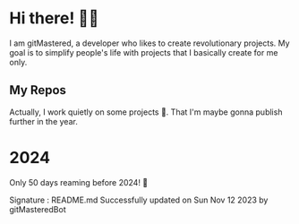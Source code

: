 
# Hi there! 🙋‍♂️
I am gitMastered, a developer who likes to create revolutionary projects.
My goal is to simplify people's life with projects that I basically create for me only.

## My Repos
Actually, I work quietly on some projects 👀. That I'm maybe gonna publish further in the year.

# 2024
Only 50 days reaming before 2024! 🙌

Signature : README.md Successfully updated on Sun Nov 12 2023 by gitMasteredBot

